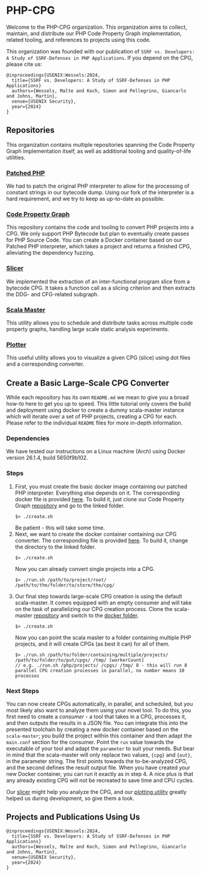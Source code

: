 # PHP-CPG

Welcome to the PHP-CPG organization. This organization aims to collect, maintain, and distribute our PHP Code Property Graph implementation, related tooling, and references to projects using this code.

This organization was founded with our publication of `SSRF vs. Developers: A Study of SSRF-Defenses in PHP Applications`. 
If you depend on the CPG, please cite us:

```
@inproceedings{USENIX:Wessels:2024,
  title={SSRF vs. Developers: A Study of SSRF-Defenses in PHP Applications}
  authors={Wessels, Malte and Koch, Simon and Pellegrino, Giancarlo and Johns, Martin},
  venue={USENIX Security},
  year={2024}
}
``` 
## Repositories

This organization contains multiple repositories spanning the Code Property Graph implementation itself, as well as additional tooling and quality-of-life utilities.

### [Patched PHP](https://github.com/PHP-CPG/php-src)

We had to patch the original PHP interpreter to allow for the processing of constant strings in our bytecode dump.
Using our fork of the interpreter is a hard requirement, and we try to keep as up-to-date as possible.

### [Code Property Graph](https://github.com/PHP-CPG/CPG)

This repository contains the code and tooling to convert PHP projects into a CPG.
We only support PHP Bytecode but plan to eventually create passes for PHP Source Code.
You can create a Docker container based on our Patched PHP interpreter, which takes a project and returns a finished CPG, alleviating the dependency fuzzing.

### [Slicer](https://github.com/PHP-CPG/slicer)

We implemented the extraction of an inter-functional program slice from a bytecode CPG. 
It takes a function call as a slicing criterion and then extracts the DDG- and CFG-related subgraph.

### [Scala Master](https://github.com/PHP-CPG/scala-master)

This utility allows you to schedule and distribute tasks across multiple code property graphs, handling large scale static analysis experiments.

### [Plotter](https://github.com/PHP-CPG/plotter)

This useful utility allows you to visualize a given CPG (slice) using dot files and a corresponding converter.

## Create a Basic Large-Scale CPG Converter

While each repository has its own `README.md` we mean to give you a broad how-to here to get you up to speed.
This little tutorial only covers the build and deployment using docker to create a dummy scala-master instance which will iterate over a set of PHP projects, creating a CPG for each.
Please refer to the individual `README` files for more in-depth information.

### Dependencies

We have tested our instructions on a Linux machine (Arch) using Docker version 26.1.4, build 5650f9b102.

### Steps 

1. First, you must create the basic docker image containing our patched PHP interpreter. Everything else depends on it.
   The corresponding docker file is provided [here](https://github.com/PHP-CPG/CPG/tree/master/resources/docker/PHP-StringPatched).
   To build it, just clone our Code Property Graph [repository](https://github.com/PHP-CPG/CPG) and go to the linked folder.
   ```
   $> ./create.sh
   ```
   Be patient - this will take some time.
3. Next, we want to create the docker container containing our CPG converter. The corresponding file is provided [here](https://github.com/PHP-CPG/CPG/tree/master/resources/docker/multilayer-php-cpg).
   To build it, change the directory to the linked folder.
   ```
   $> ./create.sh
   ```
   Now you can already convert single projects into a CPG.
   ```
   $> ./run.sh /path/to/project/root/ /path/to/the/folder/to/store/the/cpg/
   ```
4. Our final step towards large-scale CPG creation is using the default scala-master.
   It comes equipped with an empty consumer and will take on the task of parallelizing our CPG creation process.
   Clone the scala-master [repository](https://github.com/PHP-CPG/scala-master) and switch to the [docker folder](https://github.com/PHP-CPG/scala-master/tree/master/resources/docker/template).
   ```
   $> ./create.sh
   ```
   Now you can point the scala master to a folder containing multiple PHP projects, and it will create CPGs (as best it can) for all of them.
   ```
   $> ./run.sh /path/to/folder/containing/multiple/projects/ /path/to/folder/to/put/cpgs/ /tmp/ [workerCount]
   // e.g. ./run.sh /php/projects/ /cpgs/ /tmp/ 8 - this will run 8 parallel CPG creation processes in parallel, no number means 10 processes
   ```

### Next Steps

You can now create CPGs automatically, in parallel, and scheduled, but you most likely also want to analyze them using your novel tool.
To do this, you first need to create a *consumer* - a tool that takes in a CPG, processes it, and then outputs the results in a JSON file.
You can integrate this into the presented toolchain by creating a new docker container based on the `scala-master`; you build the project within this container and then adapt the `main.conf` section for the consumer.
Point the `run` value towards the executable of your tool and adapt the `parameter` to suit your needs.
But bear in mind that the scala-master will only replace two values, `{cpg}` and `{out}`, in the parameter string. The first points towards the to-be-analyzed CPG, and the second defines the result output file.
When you have created your new Docker container, you can run it exactly as in step 4. A nice plus is that any already existing CPG will not be recreated to save time and CPU cycles.

Our [slicer](https://github.com/PHP-CPG/slicer) might help you analyze the CPG, and our [plotting utility](https://github.com/PHP-CPG/plotter) greatly helped us during development, so give them a look.

## Projects and Publications Using Us

```
@inproceedings{USENIX:Wessels:2024,
  title={SSRF vs. Developers: A Study of SSRF-Defenses in PHP Applications}
  authors={Wessels, Malte and Koch, Simon and Pellegrino, Giancarlo and Johns, Martin},
  venue={USENIX Security},
  year={2024}
}
``` 
